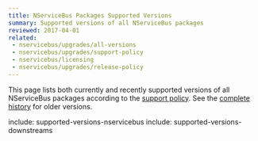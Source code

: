 ```yaml
---
title: NServiceBus Packages Supported Versions
summary: Supported versions of all NServiceBus packages
reviewed: 2017-04-01
related:
 - nservicebus/upgrades/all-versions
 - nservicebus/upgrades/support-policy
 - nservicebus/licensing
 - nservicebus/upgrades/release-policy
---
```


This page lists both currently and recently supported versions of all NServiceBus packages according to the [support policy](support-policy.md). See the [complete history](all-versions.md) for older versions.

include: supported-versions-nservicebus
include: supported-versions-downstreams
